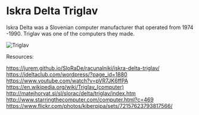 # Iskra Delta Triglav
Iskra Delta was a Slovenian computer manufacturer that operated from 1974 -1990. Triglav was one of the computers they made.

![Triglav](https://13413791580538175528.googlegroups.com/attach/36d5062b26958/triglav-v1.jpg?part=0.2&view=1&vt=ANaJVrF1PRdhPlV6UzmjNUOj0QdWY6uveKQK4ewHYBUrtVu4S9pUT-uJa1cbySfDI9M3U9lKNqxqjkN7fSWE0nVa1ZF36eYoNh-t-09nAsGtJzfm1v0dKgg)  

Resources:

https://jurem.github.io/SloRaDe/racunalniki/iskra-delta-triglav/  
https://ideltaclub.com/wordpress/?page_id=1880  
https://www.youtube.com/watch?v=pVR7JK6ffPA  
https://en.wikipedia.org/wiki/Triglav_(computer)  
http://matejhorvat.si/sl/slorac/delta/triglav/index.htm  
http://www.starringthecomputer.com/computer.html?c=469  
https://www.flickr.com/photos/kiberpipa/sets/72157623793817566/
